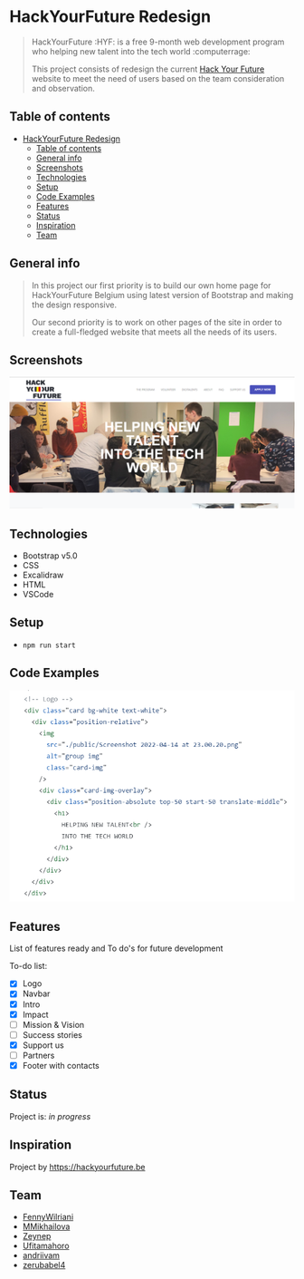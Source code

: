 # HackYourFuture Redesign

> HackYourFuture :HYF: is a free 9-month web development program who helping new
> talent into the tech world :computerrage:
>
> This project consists of redesign the current
> [Hack Your Future](https://hackyourfuture.be/) website to meet the need of
> users based on the team consideration and observation.

## Table of contents

- [HackYourFuture Redesign](#hackyourfuture-redesign)
  - [Table of contents](#table-of-contents)
  - [General info](#general-info)
  - [Screenshots](#screenshots)
  - [Technologies](#technologies)
  - [Setup](#setup)
  - [Code Examples](#code-examples)
  - [Features](#features)
  - [Status](#status)
  - [Inspiration](#inspiration)
  - [Team](#team)

## General info

> In this project our first priority is to build our own home page for
> HackYourFuture Belgium using latest version of Bootstrap and making the design
> responsive.
>
> Our second priority is to work on other pages of the site in order to create a
> full-fledged website that meets all the needs of its users.

## Screenshots

![Example screenshot](./planning/assets/bg-img.png)

## Technologies

- Bootstrap v5.0
- CSS
- Excalidraw
- HTML
- VSCode

## Setup

- `npm run start`

## Code Examples

![sample](./planning/assets/sample-code.png)

## Features

List of features ready and To do's for future development

To-do list:

- [x] Logo
- [x] Navbar
- [x] Intro
- [x] Impact
- [ ] Mission & Vision
- [ ] Success stories
- [x] Support us
- [ ] Partners
- [x] Footer with contacts

## Status

Project is: _in progress_

## Inspiration

Project by <https://hackyourfuture.be>

## Team

- [FennyWilriani](https://github.com/FennyWilriani)
- [MMikhailova](https://github.com/MMikhailova)
- [Zeynep](https://github.com/Melati5)
- [Ufitamahoro](https://github.com/Ufitamahoro)
- [andriivam](https://github.com/andriivam)
- [zerubabel4](https://github.com/zerubabel4)
